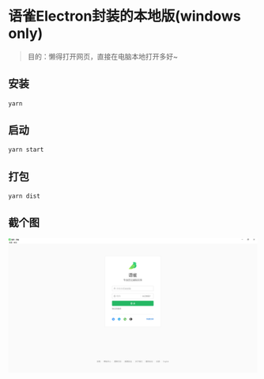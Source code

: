 # 语雀Electron封装的本地版(windows only)

> 目的：懒得打开网页，直接在电脑本地打开多好~

## 安装

```bash
yarn 
```

## 启动

```bash
yarn start
```



## 打包

```bash
yarn dist
```

## 截个图

![登录页截图](./snapshot/login.png)